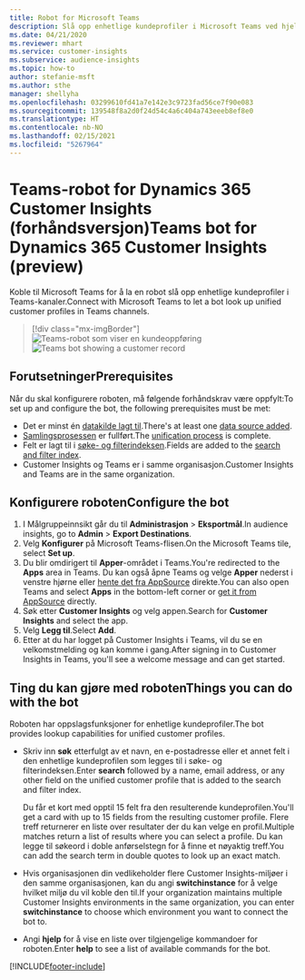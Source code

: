 ```yaml
---
title: Robot for Microsoft Teams
description: Slå opp enhetlige kundeprofiler i Microsoft Teams ved hjelp av en robot.
ms.date: 04/21/2020
ms.reviewer: mhart
ms.service: customer-insights
ms.subservice: audience-insights
ms.topic: how-to
author: stefanie-msft
ms.author: sthe
manager: shellyha
ms.openlocfilehash: 03299610fd41a7e142e3c9723fad56ce7f90e083
ms.sourcegitcommit: 139548f8a2d0f24d54c4a6c404a743eeeb8ef8e0
ms.translationtype: HT
ms.contentlocale: nb-NO
ms.lasthandoff: 02/15/2021
ms.locfileid: "5267964"
---
```

# <a name="teams-bot-for-dynamics-365-customer-insights-preview"></a><span data-ttu-id="33141-103">Teams-robot for Dynamics 365 Customer Insights (forhåndsversjon)</span><span class="sxs-lookup"><span data-stu-id="33141-103">Teams bot for Dynamics 365 Customer Insights (preview)</span></span>

<span data-ttu-id="33141-104">Koble til Microsoft Teams for å la en robot slå opp enhetlige kundeprofiler i Teams-kanaler.</span><span class="sxs-lookup"><span data-stu-id="33141-104">Connect with Microsoft Teams to let a bot look up unified customer profiles in Teams channels.</span></span>

> [!div class="mx-imgBorder"]
> <span data-ttu-id="33141-105">![Teams-robot som viser en kundeoppføring](media/teams-bot.png "Teams-robot som viser en kundeoppføring")</span><span class="sxs-lookup"><span data-stu-id="33141-105">![Teams bot showing a customer record](media/teams-bot.png "Teams bot showing a customer record")</span></span>

## <a name="prerequisites"></a><span data-ttu-id="33141-106">Forutsetninger</span><span class="sxs-lookup"><span data-stu-id="33141-106">Prerequisites</span></span>

<span data-ttu-id="33141-107">Når du skal konfigurere roboten, må følgende forhåndskrav være oppfylt:</span><span class="sxs-lookup"><span data-stu-id="33141-107">To set up and configure the bot, the following prerequisites must be met:</span></span>

- <span data-ttu-id="33141-108">Det er minst én [datakilde lagt til](data-sources.md).</span><span class="sxs-lookup"><span data-stu-id="33141-108">There's at least one [data source added](data-sources.md).</span></span>
- <span data-ttu-id="33141-109">[Samlingsprosessen](data-unification.md) er fullført.</span><span class="sxs-lookup"><span data-stu-id="33141-109">The [unification process](data-unification.md) is complete.</span></span>
- <span data-ttu-id="33141-110">Felt er lagt til i [søke- og filterindeksen](search-filter-index.md).</span><span class="sxs-lookup"><span data-stu-id="33141-110">Fields are added to the [search and filter index](search-filter-index.md).</span></span>
- <span data-ttu-id="33141-111">Customer Insights og Teams er i samme organisasjon.</span><span class="sxs-lookup"><span data-stu-id="33141-111">Customer Insights and Teams are in the same organization.</span></span>

## <a name="configure-the-bot"></a><span data-ttu-id="33141-112">Konfigurere roboten</span><span class="sxs-lookup"><span data-stu-id="33141-112">Configure the bot</span></span>

1. <span data-ttu-id="33141-113">I Målgruppeinnsikt går du til **Administrasjon** > **Eksportmål**.</span><span class="sxs-lookup"><span data-stu-id="33141-113">In audience insights, go to **Admin** > **Export Destinations**.</span></span>
1. <span data-ttu-id="33141-114">Velg **Konfigurer** på Microsoft Teams-flisen.</span><span class="sxs-lookup"><span data-stu-id="33141-114">On the Microsoft Teams tile, select **Set up**.</span></span>
1. <span data-ttu-id="33141-115">Du blir omdirigert til **Apper**-området i Teams.</span><span class="sxs-lookup"><span data-stu-id="33141-115">You're redirected to the **Apps** area in Teams.</span></span> <span data-ttu-id="33141-116">Du kan også åpne Teams og velge **Apper** nederst i venstre hjørne eller [hente det fra AppSource](https://go.microsoft.com/fwlink/?linkid=2124104) direkte.</span><span class="sxs-lookup"><span data-stu-id="33141-116">You can also open Teams and select **Apps** in the bottom-left corner or [get it from AppSource](https://go.microsoft.com/fwlink/?linkid=2124104) directly.</span></span>
1. <span data-ttu-id="33141-117">Søk etter **Customer Insights** og velg appen.</span><span class="sxs-lookup"><span data-stu-id="33141-117">Search for **Customer Insights** and select the app.</span></span>
1. <span data-ttu-id="33141-118">Velg **Legg til**.</span><span class="sxs-lookup"><span data-stu-id="33141-118">Select **Add**.</span></span>
1. <span data-ttu-id="33141-119">Etter at du har logget på Customer Insights i Teams, vil du se en velkomstmelding og kan komme i gang.</span><span class="sxs-lookup"><span data-stu-id="33141-119">After signing in to Customer Insights in Teams, you'll see a welcome message and can get started.</span></span>

## <a name="things-you-can-do-with-the-bot"></a><span data-ttu-id="33141-120">Ting du kan gjøre med roboten</span><span class="sxs-lookup"><span data-stu-id="33141-120">Things you can do with the bot</span></span>

<span data-ttu-id="33141-121">Roboten har oppslagsfunksjoner for enhetlige kundeprofiler.</span><span class="sxs-lookup"><span data-stu-id="33141-121">The bot provides lookup capabilities for unified customer profiles.</span></span>

- <span data-ttu-id="33141-122">Skriv inn **søk** etterfulgt av et navn, en e-postadresse eller et annet felt i den enhetlige kundeprofilen som legges til i søke- og filterindeksen.</span><span class="sxs-lookup"><span data-stu-id="33141-122">Enter **search** followed by a name, email address, or any other field on the unified customer profile that is added to the search and filter index.</span></span>

  <span data-ttu-id="33141-123">Du får et kort med opptil 15 felt fra den resulterende kundeprofilen.</span><span class="sxs-lookup"><span data-stu-id="33141-123">You'll get a card with up to 15 fields from the resulting customer profile.</span></span> <span data-ttu-id="33141-124">Flere treff returnerer en liste over resultater der du kan velge en profil.</span><span class="sxs-lookup"><span data-stu-id="33141-124">Multiple matches return a list of results where you can select a profile.</span></span> <span data-ttu-id="33141-125">Du kan legge til søkeord i doble anførselstegn for å finne et nøyaktig treff.</span><span class="sxs-lookup"><span data-stu-id="33141-125">You can add the search term in double quotes to look up an exact match.</span></span>

- <span data-ttu-id="33141-126">Hvis organisasjonen din vedlikeholder flere Customer Insights-miljøer i den samme organisasjonen, kan du angi **switchinstance** for å velge hvilket miljø du vil koble den til.</span><span class="sxs-lookup"><span data-stu-id="33141-126">If your organization maintains multiple Customer Insights environments in the same organization, you can enter **switchinstance** to choose which environment you want to connect the bot to.</span></span>

- <span data-ttu-id="33141-127">Angi **hjelp** for å vise en liste over tilgjengelige kommandoer for roboten.</span><span class="sxs-lookup"><span data-stu-id="33141-127">Enter **help** to see a list of available commands for the bot.</span></span>  


[!INCLUDE[footer-include](../includes/footer-banner.md)]